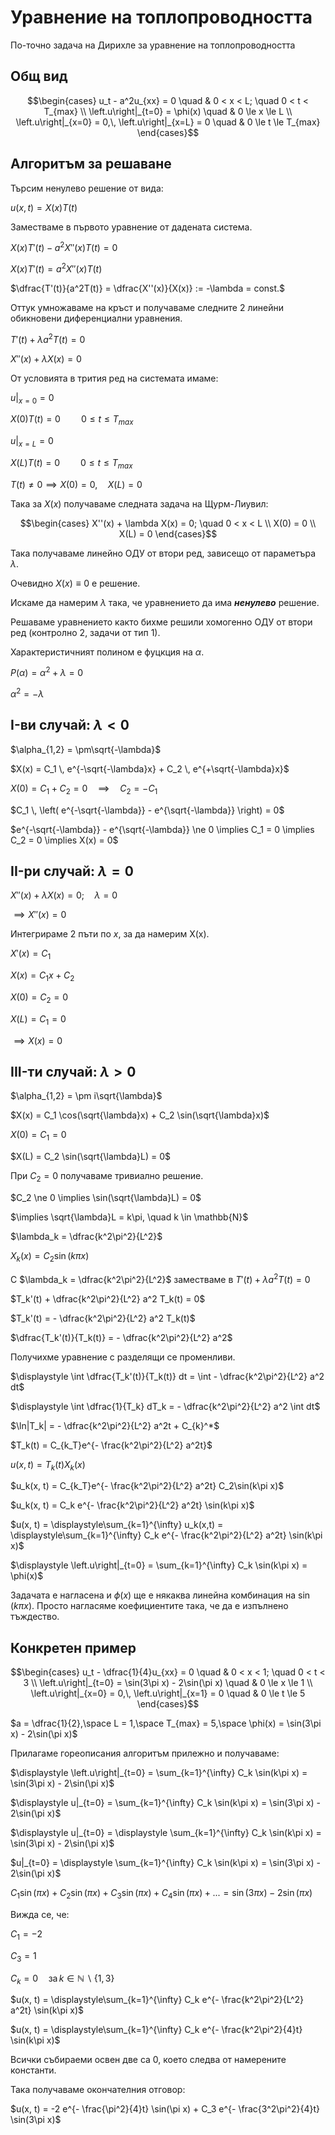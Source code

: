 # Уравнение на топлопроводността

По-точно задача на Дирихле за уравнение на топлопроводността

## Общ вид

```math
\begin{cases}
    u_t - a^2u_{xx} = 0 \quad & 0 < x < L; \quad 0 < t < T_{max}
    \\
    \left.u\right|_{t=0} = \phi(x) \quad & 0 \le x \le L
    \\
    \left.u\right|_{x=0} = 0,\, \left.u\right|_{x=L} = 0 \quad & 0 \le t \le T_{max}
\end{cases}
```

## Алгоритъм за решаване

Търсим ненулево решение от вида:

$u(x, t) = X(x)T(t)$

Заместваме в първото уравнение от дадената система.

$X(x)T'(t) - a^2 X''(x)T(t) = 0$

$X(x)T'(t) = a^2 X''(x)T(t)$

$\dfrac{T'(t)}{a^2T(t)} = \dfrac{X''(x)}{X(x)} := -\lambda = const.$

Оттук умножаваме на кръст и получаваме следните 2 линейни обикновени диференциални уравнения.

$T'(t) + \lambda a^2 T(t) = 0$

$X''(x) + \lambda X(x) = 0$

От условията в трития ред на системата имаме:

$\left.u\right|_{x=0} = 0$

$X(0)T(t) = 0 \quad\quad 0 \le t \le T_{max}$

$\left.u\right|_{x=L} = 0$

$X(L)T(t) = 0 \quad\quad 0 \le t \le T_{max}$

$T(t) \ne 0 \implies X(0) = 0,\quad X(L) = 0$

Така за $X(x)$ получаваме следната задача на Щурм-Лиувил:

```math
\begin{cases}
    X''(x) + \lambda X(x) = 0; \quad 0 < x < L
    \\
    X(0) = 0
    \\
    X(L) = 0
\end{cases}
```

Така получаваме линейно ОДУ от втори ред, зависещо от параметъра $\lambda$.

Очевидно $X(x) \equiv 0$ е решение.

Искаме да намерим $\lambda$ така, че уравнението да има _**ненулево**_ решение.

Решаваме уравнението както бихме решили хомогенно ОДУ от втори ред (контролно 2, задачи от тип 1).

Характеристичният полином е фуцкция на $\alpha$.

$P(\alpha) = \alpha^2 + \lambda  = 0$

$\alpha^2 = -\lambda$

## I-ви случай: $\lambda < 0$

$\alpha_{1,2} = \pm\sqrt{-\lambda}$

$X(x) = C_1 \, e^{-\sqrt{-\lambda}x} + C_2 \, e^{+\sqrt{-\lambda}x}$

$X(0) = C_1 + C_2 = 0 \quad \implies \quad C_2 = -C_1$

$C_1 \, \left( e^{-\sqrt{-\lambda}} - e^{\sqrt{-\lambda}} \right) = 0$

$e^{-\sqrt{-\lambda}} - e^{\sqrt{-\lambda}} \ne 0 \implies C_1 = 0 \implies C_2 = 0 \implies X(x) = 0$

## II-ри случай: $\lambda = 0$

$X''(x) + \lambda X(x) = 0; \quad \lambda = 0$

$\implies X''(x) = 0$

Интегрираме 2 пъти по $x$, за да намерим X(x).

$X'(x) = C_1$

$X(x) = C_1 x + C_2$

$X(0) = C_2 = 0$

$X(L) = C_1 = 0$

$\implies X(x) = 0$

## III-ти случай: $\lambda > 0$

$\alpha_{1,2} = \pm i\sqrt{\lambda}$

$X(x) = C_1 \cos(\sqrt{\lambda}x) + C_2 \sin(\sqrt{\lambda}x)$

$X(0) = C_1 = 0$

$X(L) = C_2 \sin(\sqrt{\lambda}L) = 0$

При $C_2 = 0$ получаваме тривиално решение.

$C_2 \ne 0 \implies \sin(\sqrt{\lambda}L) = 0$

$\implies \sqrt{\lambda}L = k\pi, \quad k \in \mathbb{N}$

$\lambda_k = \dfrac{k^2\pi^2}{L^2}$

$X_k(x) = C_2\sin(k\pi x)$

С $\lambda_k = \dfrac{k^2\pi^2}{L^2}$ заместваме в $T'(t) + \lambda a^2 T(t) = 0$

$T_k'(t) + \dfrac{k^2\pi^2}{L^2} a^2 T_k(t) = 0$

$T_k'(t) = - \dfrac{k^2\pi^2}{L^2} a^2 T_k(t)$

$\dfrac{T_k'(t)}{T_k(t)} = - \dfrac{k^2\pi^2}{L^2} a^2$

Получихме уравнение с разделящи се променливи.

$\displaystyle \int \dfrac{T_k'(t)}{T_k(t)} dt = \int - \dfrac{k^2\pi^2}{L^2} a^2 dt$

$\displaystyle \int \dfrac{1}{T_k} dT_k = - \dfrac{k^2\pi^2}{L^2} a^2 \int dt$

$\ln|T_k| = - \dfrac{k^2\pi^2}{L^2} a^2t + C_{k}^*$

$T_k(t) = C_{k_T}e^{- \frac{k^2\pi^2}{L^2} a^2t}$

$u(x, t) = T_k(t)X_k(x)$

$u_k(x, t) = C_{k_T}e^{- \frac{k^2\pi^2}{L^2} a^2t} C_2\sin(k\pi x)$

$u_k(x, t) = C_k e^{- \frac{k^2\pi^2}{L^2} a^2t} \sin(k\pi x)$

$u(x, t) = \displaystyle\sum_{k=1}^{\infty} u_k(x,t) = \displaystyle\sum_{k=1}^{\infty} C_k e^{- \frac{k^2\pi^2}{L^2} a^2t} \sin(k\pi x)$

$\displaystyle \left.u\right|_{t=0} = \sum_{k=1}^{\infty} C_k \sin(k\pi x) = \phi(x)$

Задачата е нагласена и $\phi(x)$ ще е някаква линейна комбинация на $\sin(k\pi x)$. Просто нагласяме коефициентите така, че да е изпълнено тъждество.

## Конкретен пример

```math
\begin{cases}
    u_t - \dfrac{1}{4}u_{xx} = 0 \quad & 0 < x < 1; \quad 0 < t < 3
    \\
    \left.u\right|_{t=0} = \sin(3\pi x) - 2\sin(\pi x) \quad & 0 \le x \le 1
    \\
    \left.u\right|_{x=0} = 0,\, \left.u\right|_{x=1} = 0 \quad & 0 \le t \le 5
\end{cases}
```

$a = \dfrac{1}{2},\space L = 1,\space T_{max} = 5,\space \phi(x) = \sin(3\pi x) - 2\sin(\pi x)$

Прилагаме гореописания алгоритъм прилежно и получаваме:

$\displaystyle \left.u\right|_{t=0} = \sum_{k=1}^{\infty} C_k \sin(k\pi x) = \sin(3\pi x) - 2\sin(\pi x)$

$\displaystyle u|_{t=0} = \sum_{k=1}^{\infty} C_k \sin(k\pi x) = \sin(3\pi x) - 2\sin(\pi x)$

$\displaystyle u|_{t=0} = \displaystyle \sum_{k=1}^{\infty} C_k \sin(k\pi x) = \sin(3\pi x) - 2\sin(\pi x)$

$u|_{t=0} = \displaystyle \sum_{k=1}^{\infty} C_k \sin(k\pi x) = \sin(3\pi x) - 2\sin(\pi x)$

$C_1\sin(\pi x) + C_2\sin(\pi x) + C_3\sin(\pi x) + C_4\sin(\pi x) + ... = \sin(3\pi x) - 2\sin(\pi x)$

Вижда се, че:

$C_1 = -2$

$C_3 = 1$

$C_k = 0 \quad \text{за} \, k \in \mathbb{N}\;\backslash\;\{1, 3\}$

$u(x, t) = \displaystyle\sum_{k=1}^{\infty} C_k e^{- \frac{k^2\pi^2}{L^2} a^2t} \sin(k\pi x)$

$u(x, t) = \displaystyle\sum_{k=1}^{\infty} C_k e^{- \frac{k^2\pi^2}{4}t} \sin(k\pi x)$

Всички събираеми освен две са 0, което следва от намерените константи.

Така получаваме окончателния отговор:

$u(x, t) = -2 e^{- \frac{\pi^2}{4}t} \sin(\pi x) + C_3 e^{- \frac{3^2\pi^2}{4}t} \sin(3\pi x)$